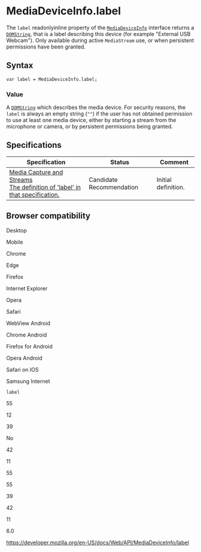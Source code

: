 # MediaDeviceInfo.label

The `label` readonlyinline property of the [`MediaDeviceInfo`](../mediadeviceinfo) interface returns a [`DOMString`](../domstring), that is a label describing this device (for example "External USB Webcam"). Only available during active `MediaStream` use, or when persistent permissions have been granted.

## Syntax

    var label = MediaDeviceInfo.label;

### Value

A [`DOMString`](../domstring) which describes the media device. For security reasons, the `label` is always an empty string (`""`) if the user has not obtained permission to use at least one media device, either by starting a stream from the microphone or camera, or by persistent permissions being granted.

## Specifications

<table><thead><tr class="header"><th>Specification</th><th>Status</th><th>Comment</th></tr></thead><tbody><tr class="odd"><td><a href="https://w3c.github.io/mediacapture-main/#dom-mediadeviceinfo-label">Media Capture and Streams<br />
<span class="small">The definition of 'label' in that specification.</span></a></td><td><span class="spec-cr">Candidate Recommendation</span></td><td>Initial definition.</td></tr></tbody></table>

## Browser compatibility

Desktop

Mobile

Chrome

Edge

Firefox

Internet Explorer

Opera

Safari

WebView Android

Chrome Android

Firefox for Android

Opera Android

Safari on IOS

Samsung Internet

`label`

55

12

39

No

42

11

55

55

39

42

11

6.0

<a href="https://developer.mozilla.org/en-US/docs/Web/API/MediaDeviceInfo/label" class="_attribution-link">https://developer.mozilla.org/en-US/docs/Web/API/MediaDeviceInfo/label</a>
